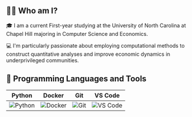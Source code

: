 ## 👨‍💻 Who am I? 
🎓 I am a current First-year studying at the University of North Carolina at Chapel Hill majoring in Computer Science and Economics.

💻 I'm particularly passionate about employing computational methods to construct quantitative analyses and improve economic dynamics in underprivileged communities.

## 🔧 Programming Languages and Tools

| Python | Docker | Git | VS Code |
|--------|--------|-----|---------|
| ![Python](https://www.python.org/static/community_logos/python-logo-master-v3-TM.png) | ![Docker](https://www.docker.com/sites/default/files/d8/2019-07/Moby-logo.png) | ![Git](https://git-scm.com/images/logos/downloads/Git-Logo-2Color.png) | ![VS Code](https://code.visualstudio.com/assets/images/code-stable.png) |



<!--
**cauamelobr/cauamelobr** is a ✨ _special_ ✨ repository because its `README.md` (this file) appears on your GitHub profile.

Here are some ideas to get you started:

- 🔭 I’m currently working on ...
- 🌱 I’m currently learning ...
- 👯 I’m looking to collaborate on ...
- 🤔 I’m looking for help with ...
- 💬 Ask me about ...
- 📫 How to reach me: ...
- 😄 Pronouns: ...
- ⚡ Fun fact: ...
-->
